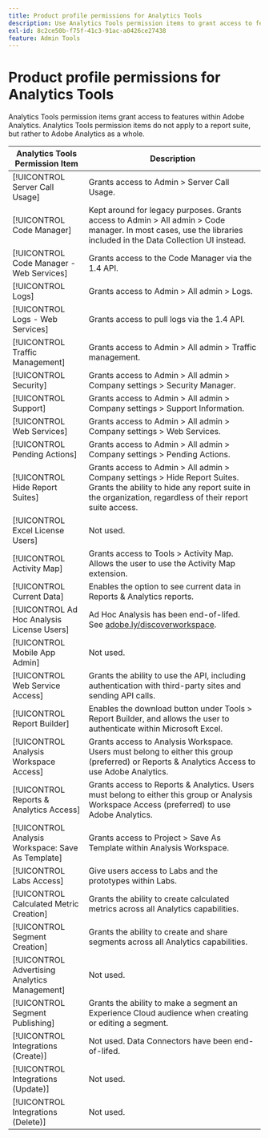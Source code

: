```yaml
---
title: Product profile permissions for Analytics Tools
description: Use Analytics Tools permission items to grant access to features within Adobe Analytics.
exl-id: 8c2ce50b-f75f-41c3-91ac-a0426ce27438
feature: Admin Tools
---
```

# Product profile permissions for Analytics Tools

Analytics Tools permission items grant access to features within Adobe Analytics. Analytics Tools permission items do not apply to a report suite, but rather to Adobe Analytics as a whole.

| Analytics Tools Permission Item | Description |
|----|----|
| [!UICONTROL Server Call Usage] | Grants access to Admin > Server Call Usage. |
| [!UICONTROL Code Manager] | Kept around for legacy purposes. Grants access to Admin > All admin > Code manager. In most cases, use the libraries included in the Data Collection UI instead. |
| [!UICONTROL Code Manager - Web Services]| Grants access to the Code Manager via the 1.4 API. |
| [!UICONTROL Logs] | Grants access to Admin > All admin > Logs. |
| [!UICONTROL Logs - Web Services]| Grants access to pull logs via the 1.4 API. |
| [!UICONTROL Traffic Management] | Grants access to Admin > All admin > Traffic management. |
| [!UICONTROL Security] | Grants access to Admin > All admin > Company settings > Security Manager. |
| [!UICONTROL Support] | Grants access to Admin > All admin > Company settings > Support Information. |
| [!UICONTROL Web Services] | Grants access to Admin > All admin > Company settings > Web Services. |
| [!UICONTROL Pending Actions]| Grants access to Admin > All admin > Company settings > Pending Actions. |
| [!UICONTROL Hide Report Suites] | Grants access to Admin > All admin > Company settings > Hide Report Suites. Grants the ability to hide any report suite in the organization, regardless of their report suite access. |
| [!UICONTROL Excel License Users]| Not used. |
| [!UICONTROL Activity Map] | Grants access to Tools > Activity Map. Allows the user to use the Activity Map extension. |
| [!UICONTROL Current Data] | Enables the option to see current data in Reports & Analytics reports. |
| [!UICONTROL Ad Hoc Analysis License Users]|  Ad Hoc Analysis has been end-of-lifed. See [adobe.ly/discoverworkspace](https://adobe.ly/discoverworkspace). |
| [!UICONTROL Mobile App Admin] | Not used. |
| [!UICONTROL Web Service Access] | Grants the ability to use the API, including authentication with third-party sites and sending API calls. |
| [!UICONTROL Report Builder] | Enables the download button under Tools > Report Builder, and allows the user to authenticate within Microsoft Excel. |
| [!UICONTROL Analysis Workspace Access]| Grants access to Analysis Workspace. Users must belong to either this group (preferred) or Reports & Analytics Access to use Adobe Analytics. |
| [!UICONTROL Reports & Analytics Access] | Grants access to Reports & Analytics. Users must belong to either this group or Analysis Workspace Access (preferred) to use Adobe Analytics. |
| [!UICONTROL Analysis Workspace: Save As Template] | Grants access to Project > Save As Template within Analysis Workspace. |
| [!UICONTROL Labs Access]| Give users access to Labs and the prototypes within Labs. |
| [!UICONTROL Calculated Metric Creation] | Grants the ability to create calculated metrics across all Analytics capabilities. |
| [!UICONTROL Segment Creation] | Grants the ability to create and share segments across all Analytics capabilities. |
| [!UICONTROL Advertising Analytics Management] | Not used. |
| [!UICONTROL Segment Publishing] | Grants the ability to make a segment an Experience Cloud audience when creating or editing a segment. |
| [!UICONTROL Integrations (Create)]| Not used. Data Connectors have been end-of-lifed.|
| [!UICONTROL Integrations (Update)]| Not used. |
| [!UICONTROL Integrations (Delete)]| Not used. |

